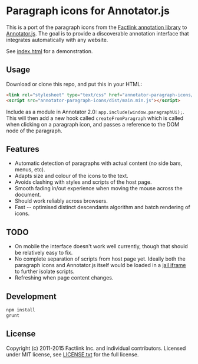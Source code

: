 # Paragraph icons for Annotator.js

This is a port of the paragraph icons from the
[Factlink annotation library](https://github.com/Factlink/js-library)
to [Annotator.js](https://github.com/openannotation/annotator).
The goal is to provide a discoverable annotation interface that integrates
automatically with any website.

See [index.html](index.html) for a demonstration.

## Usage
Download or clone this repo, and put this in your HTML:
```html
<link rel="stylesheet" type="text/css" href="annotator-paragraph-icons/dist/main.min.css"></link>
<script src="annotator-paragraph-icons/dist/main.min.js"></script>
```

Include as a module in Annotator 2.0: `app.include(window.paragraphUi);`.
This will then add a new hook called `createFromParagraph` which is called when
clicking on a paragraph icon, and passes a reference to the DOM node of the
paragraph.

## Features
- Automatic detection of paragraphs with actual content (no side bars, menus, etc).
- Adapts size and colour of the icons to the text.
- Avoids clashing with styles and scripts of the host page.
- Smooth fading in/out experience when moving the mouse across the document.
- Should work reliably across browsers.
- Fast -- optimised distinct descendants algorithm and batch rendering of icons.

## TODO
- On mobile the interface doesn't work well currently, though that should be
  relatively easy to fix.
- No complete separation of scripts from host page yet. Ideally both the paragraph
  icons and Annotator.js itself would be loaded in a
  [jail iframe](https://github.com/Factlink/js-library/blob/825adb0548af92fc21d6f22b2deb9ec768a4a3f2/app/js/loader/loader_common.coffee)
  to further isolate scripts.
- Refreshing when page content changes.

## Development
```bash
npm install
grunt
```

## License
Copyright (c) 2011-2015 Factlink Inc. and individual contributors.
Licensed under MIT license, see [LICENSE.txt](LICENSE.txt) for the full license.

